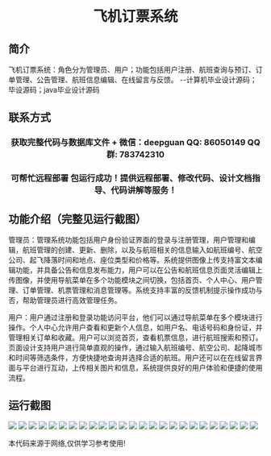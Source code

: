 <p><h1 align="center">飞机订票系统</h1></p>

## 简介
飞机订票系统：角色分为管理员、用户；功能包括用户注册、航班查询与预订、订单管理、公告管理、航班信息编辑、在线留言与反馈。    --计算机毕业设计源码；毕设源码；java毕业设计源码


## 联系方式
<p><h3 align="center">获取完整代码与数据库文件 + 微信：deepguan QQ: 86050149 QQ群: 783742310</h3></p>
<p><h3 align="center">可帮忙远程部署 包运行成功！提供远程部署、修改代码、设计文档指导、代码讲解等服务！</h3></p>

## 功能介绍（完整见运行截图）
管理员：管理系统功能包括用户身份验证界面的登录与注册管理，用户管理和编辑，航班管理的创建、更新、删除，以及与航班相关的信息输入如航班编号、航空公司、起飞降落时间和地点、座位类型和价格等。系统提供图像上传支持富文本编辑功能，并具备公告和信息发布能力，用户可以在公告和航班信息页面灵活编辑上传图像，并使用导航菜单在多个功能模块之间切换，包括首页、个人中心、用户管理、订单管理、机票管理和消息管理等。系统支持丰富的反馈机制提示操作成功与否，帮助管理员进行高效管理任务。

用户：用户通过注册和登录功能访问平台，他们可以通过导航菜单在多个模块进行操作。个人中心允许用户查看和更新个人信息，如用户名、电话号码和身份证，并管理相关订单和收藏。用户可以浏览首页，查看机票信息，进行航班搜索和预订。页面设计支持用户进行简单直观的操作，通过输入航班编号、航空公司、起降城市和时间等筛选条件，方便快捷地查询并选择合适的航班。用户还可以在在线留言界面与平台进行互动，上传相关图片和信息，系统提供良好的用户体验和便捷的使用流程。


## 运行截图
![](https://bs-1329754181.cos.ap-shanghai.myqcloud.com/ssm/FlightBookingSystem/img/001.jpg)
![](https://bs-1329754181.cos.ap-shanghai.myqcloud.com/ssm/FlightBookingSystem/img/002.jpg)
![](https://bs-1329754181.cos.ap-shanghai.myqcloud.com/ssm/FlightBookingSystem/img/003.jpg)
![](https://bs-1329754181.cos.ap-shanghai.myqcloud.com/ssm/FlightBookingSystem/img/004.jpg)
![](https://bs-1329754181.cos.ap-shanghai.myqcloud.com/ssm/FlightBookingSystem/img/005.jpg)
![](https://bs-1329754181.cos.ap-shanghai.myqcloud.com/ssm/FlightBookingSystem/img/006.jpg)
![](https://bs-1329754181.cos.ap-shanghai.myqcloud.com/ssm/FlightBookingSystem/img/007.jpg)
![](https://bs-1329754181.cos.ap-shanghai.myqcloud.com/ssm/FlightBookingSystem/img/008.jpg)
![](https://bs-1329754181.cos.ap-shanghai.myqcloud.com/ssm/FlightBookingSystem/img/009.jpg)
![](https://bs-1329754181.cos.ap-shanghai.myqcloud.com/ssm/FlightBookingSystem/img/010.jpg)
![](https://bs-1329754181.cos.ap-shanghai.myqcloud.com/ssm/FlightBookingSystem/img/011.jpg)
![](https://bs-1329754181.cos.ap-shanghai.myqcloud.com/ssm/FlightBookingSystem/img/012.jpg)
![](https://bs-1329754181.cos.ap-shanghai.myqcloud.com/ssm/FlightBookingSystem/img/013.jpg)
![](https://bs-1329754181.cos.ap-shanghai.myqcloud.com/ssm/FlightBookingSystem/img/014.jpg)
![](https://bs-1329754181.cos.ap-shanghai.myqcloud.com/ssm/FlightBookingSystem/img/015.jpg)
![](https://bs-1329754181.cos.ap-shanghai.myqcloud.com/ssm/FlightBookingSystem/img/016.jpg)
![](https://bs-1329754181.cos.ap-shanghai.myqcloud.com/ssm/FlightBookingSystem/img/017.jpg)
![](https://bs-1329754181.cos.ap-shanghai.myqcloud.com/ssm/FlightBookingSystem/img/018.jpg)
![](https://bs-1329754181.cos.ap-shanghai.myqcloud.com/ssm/FlightBookingSystem/img/019.jpg)
![](https://bs-1329754181.cos.ap-shanghai.myqcloud.com/ssm/FlightBookingSystem/img/020.jpg)
![](https://bs-1329754181.cos.ap-shanghai.myqcloud.com/ssm/FlightBookingSystem/img/021.jpg)
![](https://bs-1329754181.cos.ap-shanghai.myqcloud.com/ssm/FlightBookingSystem/img/022.jpg)
![](https://bs-1329754181.cos.ap-shanghai.myqcloud.com/ssm/FlightBookingSystem/img/023.jpg)
![](https://bs-1329754181.cos.ap-shanghai.myqcloud.com/ssm/FlightBookingSystem/img/024.jpg)
![](https://bs-1329754181.cos.ap-shanghai.myqcloud.com/ssm/FlightBookingSystem/img/025.jpg)

<p>本代码来源于网络,仅供学习参考使用!</p>
